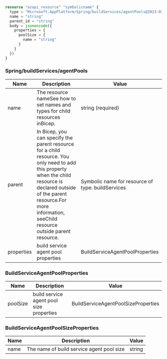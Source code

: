 ```terraform
resource "azapi_resource" "symbolicname" {
  type = "Microsoft.AppPlatform/Spring/buildServices/agentPools@2023-03-01-preview"
  name = "string"
  parent_id = "string"
  body = jsonencode({
    properties = {
      poolSize = {
        name = "string"
      }
    }
  })
}

```

### Spring/buildServices/agentPools

| Name | Description | Value |
|-|-|-|
| name | The resource nameSee how to set names and types for child resources inBicep. | string (required) |
| parent | In Bicep, you can specify the parent resource for a child resource. You only need to add this property when the child resource is declared outside of the parent resource.For more information, seeChild resource outside parent resource. | Symbolic name for resource of type: buildServices |
| properties | build service agent pool properties | BuildServiceAgentPoolProperties |


### BuildServiceAgentPoolProperties

| Name | Description | Value |
|-|-|-|
| poolSize | build service agent pool size properties | BuildServiceAgentPoolSizeProperties |


### BuildServiceAgentPoolSizeProperties

| Name | Description | Value |
|-|-|-|
| name | The name of build service agent pool size | string |


